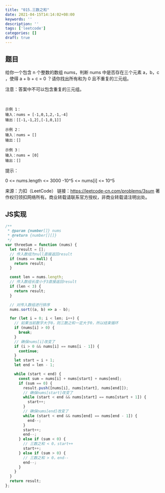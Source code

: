 ```yaml
---
title: "015.三数之和"
date: 2021-04-15T14:14:02+08:00
keywords: ''
description: ''
tags: ['leetcode']
categories: []
draft: true
---
```


## 题目

给你一个包含 n 个整数的数组 nums，判断 nums 中是否存在三个元素 a，b，c ，使得 a + b + c = 0 ？请你找出所有和为 0 且不重复的三元组。

注意：答案中不可以包含重复的三元组。

 
```
示例 1：
输入：nums = [-1,0,1,2,-1,-4]
输出：[[-1,-1,2],[-1,0,1]]

示例 2：
输入：nums = []
输出：[]

示例 3：
输入：nums = [0]
输出：[]
```

提示：

0 <= nums.length <= 3000
-10^5 <= nums[i] <= 10^5

来源：力扣（LeetCode）
链接：https://leetcode-cn.com/problems/3sum
著作权归领扣网络所有。商业转载请联系官方授权，非商业转载请注明出处。


## JS实现

```javascript
/**
 * @param {number[]} nums
 * @return {number[][]}
 */
var threeSum = function (nums) {
  let result = [];
  // 传入数组为null直接返回result
  if (nums == null) {
    return result;
  }

  const len = nums.length;
  // 传入数组长度小于3直接返回result
  if (len < 3) {
    return result;
  }

  // 对传入数组进行排序
  nums.sort((a, b) => a - b);

  for (let i = 0; i < len; i++) {
    // 如果当前数字大于0，则三数之和一定大于0，所以结束循环
    if (nums[i] > 0) {
      break;
    } 
    // 确保nums[i]改变了
    if (i > 0 && nums[i] == nums[i - 1]) {
      continue;
    } 
    let start = i + 1;
    let end = len - 1;

    while (start < end) {
      const sum = nums[i] + nums[start] + nums[end];
      if (sum == 0) {
        result.push([nums[i], nums[start], nums[end]]);
        // 确保nums[start]改变了
        while (start < end && nums[start] == nums[start + 1]) {
          start++;
        }
        // 确保nums[end]改变了
        while (start < end && nums[end] == nums[end - 1]) {
          end--;
        }
        start++;
        end--;
      } else if (sum < 0) {
        // 三数之和 < 0，start++
        start++;
      } else if (sum > 0) {
        // 三数之和 > 0，end--
        end--;
      }
    }
  }
  return result;
};
```
